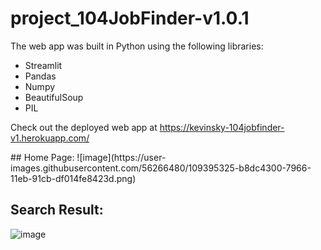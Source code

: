 # project_104JobFinder-v1.0.1

The web app was built in Python using the following libraries:


- Streamlit
- Pandas
- Numpy
- BeautifulSoup
- PIL


Check out the deployed web app at https://kevinsky-104jobfinder-v1.herokuapp.com/


<Instructions>
## Home Page:
![image](https://user-images.githubusercontent.com/56266480/109395325-b8dc4300-7966-11eb-91cb-df014fe8423d.png)

  
## Search Result:
![image](https://user-images.githubusercontent.com/56266480/109395304-99ddb100-7966-11eb-89f8-9eb9660a31e8.png)

